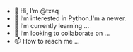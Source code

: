 - 👋 Hi, I’m @txaq
- 👀 I’m interested in Python.I'm a newer.
- 🌱 I’m currently learning ...
- 💞️ I’m looking to collaborate on ...
- 📫 How to reach me ...

<!---
txaq/txaq is a ✨ special ✨ repository because its `README.md` (this file) appears on your GitHub profile.
You can click the Preview link to take a look at your changes.
--->

